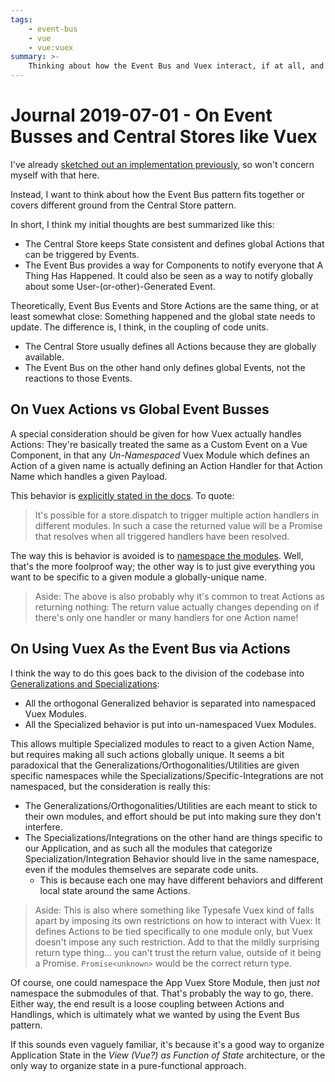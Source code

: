 ```yaml
---
tags:
    - event-bus
    - vue
    - vue:vuex
summary: >-
    Thinking about how the Event Bus and Vuex interact, if at all, and what domains they cover, and how such a pattern applies if at all to FRP or strictly-Redux-like setups.
---
```


Journal 2019-07-01 - On Event Busses and Central Stores like Vuex
========

I've already [sketched out an implementation previously](./Event%20Bus%20and%20Bus%20Events.md), so won't concern myself with that here.

Instead, I want to think about how the Event Bus pattern fits together or covers different ground from the Central Store pattern.

In short, I think my initial thoughts are best summarized like this:

- The Central Store keeps State consistent and defines global Actions that can be triggered by Events.
- The Event Bus provides a way for Components to notify everyone that A Thing Has Happened.  It could also be seen as a way to notify globally about some User-(or-other)-Generated Event.

Theoretically, Event Bus Events and Store Actions are the same thing, or at least somewhat close: Something happened and the global state needs to update.  The difference is, I think, in the coupling of code units.

- The Central Store usually defines all Actions because they are globally available.
- The Event Bus on the other hand only defines global Events, not the reactions to those Events.



## On Vuex Actions vs Global Event Busses

A special consideration should be given for how Vuex actually handles Actions: They're basically treated the same as a Custom Event on a Vue Component, in that any _Un-Namespaced_ Vuex Module which defines an Action of a given name is actually defining an Action Handler for that Action Name which handles a given Payload.

This behavior is [explicitly stated in the docs](https://vuex.vuejs.org/guide/actions.html).  To quote:

> It's possible for a store.dispatch to trigger multiple action handlers in different modules. In such a case the returned value will be a Promise that resolves when all triggered handlers have been resolved.

The way this is behavior is avoided is to [namespace the modules](https://vuex.vuejs.org/guide/modules.html#namespacing).  Well, that's the more foolproof way; the other way is to just give everything you want to be specific to a given module a globally-unique name.

> Aside: The above is also probably why it's common to treat Actions as returning nothing: The return value actually changes depending on if there's only one handler or many handlers for one Action name!



## On Using Vuex As the Event Bus via Actions

I think the way to do this goes back to the division of the codebase into [Generalizations and Specializations](../General/Journal%202019-06-24%20-%20Code%20Organization%20by%20Utility%20vs%20Integration%20%28Generalization%20vs%20Specialization%29.md):

- All the orthogonal Generalized behavior is separated into namespaced Vuex Modules.
- All the Specialized behavior is put into un-namespaced Vuex Modules.

This allows multiple Specialized modules to react to a given Action Name, but requires making all such actions globally unique.  It seems a bit paradoxical that the Generalizations/Orthogonalities/Utilities are given specific namespaces while the Specializations/Specific-Integrations are not namespaced, but the consideration is really this:

- The Generalizations/Orthogonalities/Utilities are each meant to stick to their own modules, and effort should be put into making sure they don't interfere.
- The Specializations/Integrations on the other hand are things specific to our Application, and as such all the modules that categorize Specialization/Integration Behavior should live in the same namespace, even if the modules themselves are separate code units.
    - This is because each one may have different behaviors and different local state around the same Actions.

> Aside: This is also where something like Typesafe Vuex kind of falls apart by imposing its own restrictions on how to interact with Vuex: It defines Actions to be tied specifically to one module only, but Vuex doesn't impose any such restriction.  Add to that the mildly surprising return type thing... you can't trust the return value, outside of it being a Promise.  `Promise<unknown>` would be the correct return type.

Of course, one could namespace the App Vuex Store Module, then just _not_ namespace the submodules of that.  That's probably the way to go, there.  Either way, the end result is a loose coupling between Actions and Handlings, which is ultimately what we wanted by using the Event Bus pattern.

If this sounds even vaguely familiar, it's because it's a good way to organize Application State in the _View (Vue?) as Function of State_ architecture, or the only way to organize state in a pure-functional approach.
